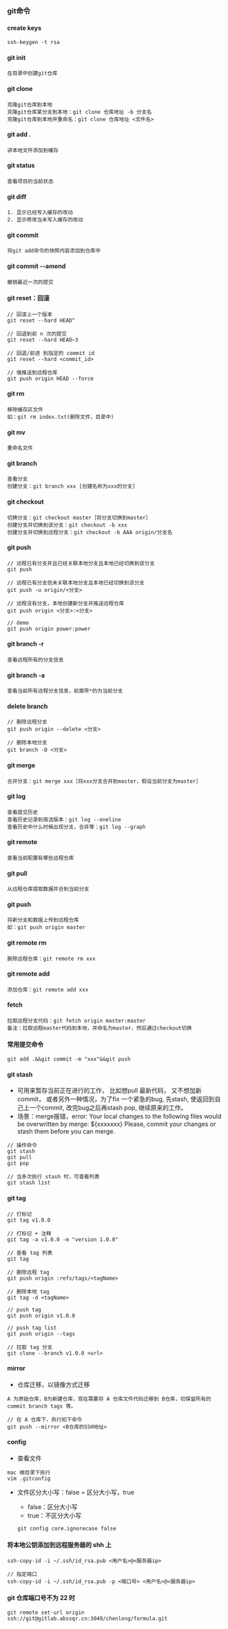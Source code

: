 ### git命令

#### create keys
	ssh-keygen -t rsa

#### git init
	在目录中创建git仓库
	
#### git clone
	克隆git仓库到本地
	克隆git仓库某分支到本地：git clone 仓库地址 -b 分支名
	克隆git仓库到本地并重命名：git clone 仓库地址 <文件名>
	
#### git add .
	讲本地文件添加到缓存
	
#### git status
	查看项目的当前状态
	
#### git diff
	1. 显示已经写入缓存的改动
	2. 显示修改当未写入缓存的改动
	
#### git commit
	将git add命令的快照内容添加到仓库中
	
#### git commit --amend

	撤销最近一次的提交

#### git reset：回滚

```
// 回滚上一个版本
git reset --hard HEAD^

// 回退到前 n 次的提交
git reset --hard HEAD~3

// 回退/前进 到指定的 commit id
git reset --hard <commit_id>

// 强推送到远程仓库
git push origin HEAD --force
```

#### git rm
	移除缓存区文件
	如：git rm index.txt(删除文件，目录中)
	
#### git mv
	重命名文件

#### git branch
	查看分支
	创建分支：git branch xxx [创建名称为xxx的分支]

#### git checkout
	切换分支：git checkout master［将分支切换到master］
	创建分支并切换到该分支：git checkout -b xxx
	创建分支并切换到远程分支：git checkout -b AAA origin/分支名
	
#### git push

```
// 远程已有分支并且已经关联本地分支且本地已经切换到该分支
git push

// 远程已有分支但未关联本地分支且本地已经切换到该分支
git push -u origin/<分支>

// 远程没有分支，本地创建新分支并推送远程仓库
git push origin <分支>:<分支>

// demo
git push origin power:power
```
	
#### git branch -r

```
查看远程所有的分支信息
```
    
#### git branch -a

```
查看当前所有远程分支信息，前面带*的为当前分支
```
    
#### delete branch

```
// 删除远程分支
git push origin --delete <分支>

// 删除本地分支
git branch -D <分支>
```

#### git merge

```
合并分支：git merge xxx［将xxx分支合并到master，假设当前分支为master］
```
	
#### git log
	查看提交历史
	查看历史记录到简洁版本：git log --oneline
	查看历史中什么时候出现分支，合并等：git log --graph
	
#### git remote
	查看当前配置有哪些远程仓库
	
#### git pull
	从远程仓库提取数据并合到当前分支

#### git push
	将新分支和数据上传到远程仓库
	如：git push origin master

#### git remote rm
	删除远程仓库：git remote rm xxx

#### git remote add
	添加仓库：git remote add xxx
	
#### fetch
	拉取远程分支代码：git fetch origin master:master
	备注：拉取远程master代码到本地，并命名为master，然后通过checkout切换

#### 常用提交命令
	git add .&&git commit -m "xxx"&&git push
	
#### git stash

- 可用来暂存当前正在进行的工作， 比如想pull 最新代码， 又不想加新commit， 或者另外一种情况，为了fix 一个紧急的bug,  先stash, 使返回到自己上一个commit, 改完bug之后再stash pop, 继续原来的工作。
- 场景：merge报错，error: Your local changes to the following files would be overwritten by merge: ${xxxxxxx} Please, commit your changes or stash them before you can merge.

```
// 操作命令
git stash
git pull
git pop

// 当多次执行 stash 时，可查看列表
git stash list
```

#### git tag

```
// 打标记
git tag v1.0.0

// 打标记 + 注释
git tag -a v1.0.0 -m "version 1.0.0"

// 查看 tag 列表
git tag

// 删除远程 tag
git push origin :refs/tags/<tagName>

// 删除本地 tag
git tag -d <tagName>

// push tag
git push origin v1.0.0

// push tag list
git push origin --tags

// 拉取 tag 分支
git clone --branch v1.0.0 <url>
```

#### mirror

- 仓库迁移，以镜像方式迁移

```
A 为原始仓库，B为新建仓库，现在需要将 A 仓库文件代码迁移到 B仓库，切保留所有的 commit branch tags 等。

// 在 A 仓库下，执行如下命令
git push --mirror <B仓库的SSH地址>
```

#### config

- 查看文件

```
mac 根目录下执行
vim .gitconfig
```

- 文件区分大小写：false = 区分大小写，true
	- false：区分大小写
	- true：不区分大小写
	
	```
	git config core.ignorecase false
	```
	
#### 将本地公钥添加到远程服务器的 shh 上

```
ssh-copy-id -i ~/.ssh/id_rsa.pub <用户名>@<服务器ip>

// 指定端口
ssh-copy-id -i ~/.ssh/id_rsa.pub -p <端口号> <用户名>@<服务器ip>
```

#### git 仓库端口号不为 22 时

```
git remote set-url origin ssh://git@gitlab.abssqr.cn:3049/chenlong/formula.git
```